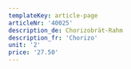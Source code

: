 ```yaml
---
templateKey: article-page
articleNr: '40025'
description_de: Chorizobrät-Rahm
description_fr: 'Chorizo'
unit: '2'
price: '27.50'
---
```


